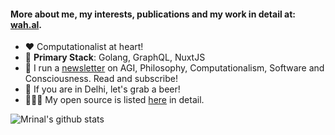 #### More about me, my interests, publications and my work in detail at: [wah.al](https://wah.al).


- ❤️ Computationalist at heart!
- 🧰 **Primary Stack**: Golang, GraphQL, NuxtJS
- 📰 I run a [newsletter](https://wahal.substack.com) on AGI, Philosophy, Computationalism, Software and Consciousness. Read and subscribe!
- 🍺 If you are in Delhi, let's grab a beer!
- 🧑‍🤝‍🧑 My open source is listed [here](https://wah.al/contributions) in detail.

![Mrinal's github stats](https://github-readme-stats.vercel.app/api?username=mrinalwahal&show_icons=true&theme=dark)
